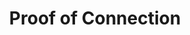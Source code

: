 ---
id: proof-of-connection
title: Proof of Connection
slug: /protocol/proof-of-connection
sidebar_label: Proof of Connection
sidebar_position: 3
---